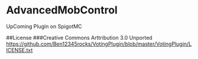 # AdvancedMobControl
UpComing Plugin on SpigotMC


##License
###Creative Commons Arttribution 3.0 Unported
https://github.com/Ben12345rocks/VotingPlugin/blob/master/VotingPlugin/LICENSE.txt
